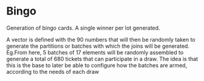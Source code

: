 # Bingo
Generation of bingo cards. A single winner per lot generated. 

A vector is defined with the 90 numbers that will then be randomly taken to generate the partitions or batches with which the joins will be generated.
Eg.From here, 5 batches of 17 elements will be randomly assembled to generate a total of 680 tickets that can participate in a draw.
The idea is that this is the base to later be able to configure how the batches are armed, according to the needs of each draw 
